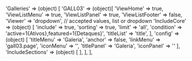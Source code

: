 <!-- IDEAL CONFIGURATION FOR THE MODEL -->

'Galleries' => (object) [
    'GALL03' => (object)[
        'ViewHome' => true,
        'ViewListMenu' => true,
        'ViewListPanel' => true,
        'ViewListFooter' => false,
        'Viewer' => 'dropdown', // accepted values, list or dropdown
        'IncludeCore' => (object) [
            'include' => true,
            'sorting' => true,
            'limit' => 'all',
            'condition' => 'active=1{Ativos},featured=1{Detaques}',
            'titleList' => 'title',
        ],
        'config' => (object) [
            'titleMenu' => 'Galeria',
            'anchor' =>  false,
            'linkMenu' => 'gall03.page',
            'iconMenu' => '',
            'titlePanel' => 'Galeria',
            'iconPanel' => ''
        ],
        'IncludeSections' => (object) [
        ],
    ],
],

